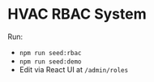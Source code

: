 # HVAC RBAC System

Run:
- `npm run seed:rbac`
- `npm run seed:demo`
- Edit via React UI at `/admin/roles`